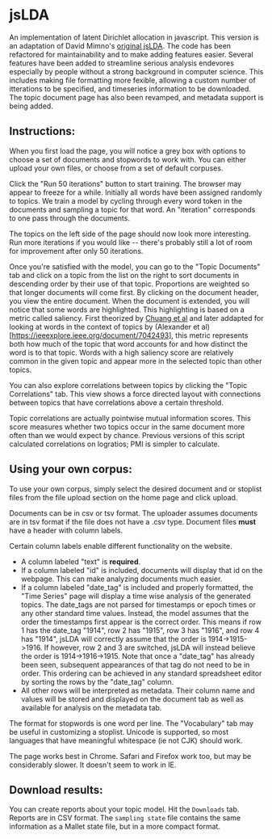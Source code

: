 jsLDA
=====

An implementation of latent Dirichlet allocation in javascript. This version is an adaptation of David Mimno's [original jsLDA](http://mimno.infosci.cornell.edu/jsLDA/jslda.html). The code has been refactored for maintainability and to make adding features easier. Several features have  been added to streamline serious analysis endevores especially by people without a strong background in computer science. This includes making file formatting more fexible, allowing a custom number of itterations to be specified, and timeseries information to be downloaded. The topic document page has also been revamped, and metadata support is being added.

Instructions:
------------

When you first load the page, you will notice a grey box with options to choose a set of documents and stopwords to work with. You can either upload your own files, or choose from a set of default corpuses.

Click the "Run 50 iterations" button to start training. The browser may appear to freeze for a while.
Initially all words have been assigned randomly to topics.
We train a model by cycling through every word token in the documents and sampling a topic for that word.
An "iteration" corresponds to one pass through the documents.

The topics on the left side of the page should now look more interesting. Run more iterations if you would like -- there's probably still a lot of room for improvement after only 50 iterations.

Once you're satisfied with the model, you can go to the "Topic Documents" tab and click on a topic from the list on the right to sort documents in descending order by their use of that topic. Proportions are weighted so that longer documents will come first. By clicking on the document header, you view the entire document. When the document is extended, you will notice that some words are highlighted. This highlighting is based on a metric called saliency. First theorized by [Chuang et al](https://www.researchgate.net/profile/Jason_Chuang2/publication/254004974_Termite_Visualization_Techniques_for_Assessing_Textual_Topic_Models/links/0deec53acbd8f46c95000000.pdf) and later addapted for looking at words in the context of topics by (Alexander et al)[https://ieeexplore.ieee.org/document/7042493], this metric represents both how much of the topic that word accounts for and how distinct the word is to that topic. Words with a high saliency score are relatively common in the given topic and appear more in the selected topic than other topics.

You can also explore correlations between topics by clicking the "Topic Correlations" tab. This view shows a force directed layout with connections between topics that have correlations above a certain threshold.

Topic correlations are actually pointwise mutual information scores. This score measures whether two topics occur
in the same document more often than we would expect by chance. Previous versions of this script calculated correlations
on logratios; PMI is simpler to calculate.

Using your own corpus:
---------------------

To use your own corpus, simply select the desired document and or stoplist files from the file upload section on the home page and click upload. 

Documents can be in csv or tsv format. The uploader assumes documents are in tsv format if the file does not have a .csv type. Document files <b> must </b> have a header with column labels. 

Certain column labels enable different functionality on the website. 
- A column labeled "text" is <b>required</b>. 
- If a column labeled "id" is included, documents will display that id on the webpage. This can make analyzing documents much easier. 
- If a column labeled "date_tag" is included and properly formatted, the "Time Series" page will display a time wise analysis of the generated topics. The date_tags are not parsed for timestamps or epoch times or any other standard time values. Instead, the model assumes that the order the timestamps first appear is the correct order. This means if row 1 has the date_tag "1914", row 2 has "1915", row 3 has "1916", and row 4 has "1914", jsLDA will correctly assume that the order is 1914->1915->1916. If however, row 2 and 3 are switched, jsLDA will instead believe the order is 1914->1916->1915. Note that once a "date_tag" has already been seen, subsequent appearances of that tag do not need to be in order. This ordering can be achieved in any standard spreadsheet editor by sorting the rows by the "date_tag" column.
- All other rows will be interpreted as metadata. Their column name and values will be stored and displayed on the document tab as well as available for analysis on the metadata tab.

The format for stopwords is one word per line. The "Vocabulary" tab may be useful in customizing a stoplist. Unicode is supported, so most languages that have meaningful whitespace (ie not CJK) should work.

The page works best in Chrome. Safari and Firefox work too, but may be considerably slower. It doesn't seem to work in IE.

Download results:
----------------

You can create reports about your topic model. Hit the `Downloads` tab.
Reports are in CSV format. The `sampling state` file contains the same information as a Mallet state file, but in a more compact format. 
